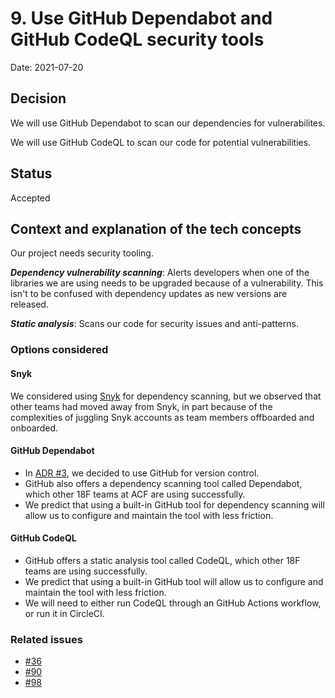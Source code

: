 # 9. Use GitHub Dependabot and GitHub CodeQL security tools

Date: 2021-07-20

## Decision

We will use GitHub Dependabot to scan our dependencies for vulnerabilites. 

We will use GitHub CodeQL to scan our code for potential vulnerabilities. 

## Status

Accepted

## Context and explanation of the tech concepts

Our project needs security tooling. 

***Dependency vulnerability scanning***: Alerts developers when one of the libraries we are using needs to be upgraded because of a vulnerability.
This isn't to be confused with dependency updates as new versions are released.

***Static analysis***: Scans our code for security issues and anti-patterns.

### Options considered

#### Snyk

We considered using [Snyk](https://snyk.io/) for dependency scanning, but we observed that other teams had moved away from Snyk, in part because of the complexities of juggling Snyk accounts as team members offboarded and onboarded.

#### GitHub Dependabot

* In [ADR #3](https://github.com/18F/OPRE-Unicorn/blob/main/docs/adr/003-use-github-for-version-control.md), we decided to use GitHub for version control.
* GitHub also offers a dependency scanning tool called Dependabot, which other 18F teams at ACF are using successfully. 
* We predict that using a built-in GitHub tool for dependency scanning will allow us to configure and maintain the tool with less friction. 

#### GitHub CodeQL

* GitHub offers a static analysis tool called CodeQL, which other 18F teams are using successfully. 
* We predict that using a built-in GitHub tool will allow us to configure and maintain the tool with less friction. 
* We will need to either run CodeQL through an GitHub Actions workflow, or run it in CircleCI. 

### Related issues

* [#36](https://github.com/18F/OPRE-Unicorn/issues/36)
* [#90](https://github.com/18F/OPRE-Unicorn/issues/90)
* [#98](https://github.com/18F/OPRE-Unicorn/issues/98)

